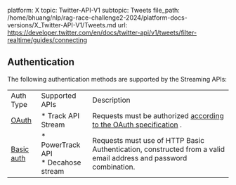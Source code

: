 platform: X
topic: Twitter-API-V1
subtopic: Tweets
file_path: /home/bhuang/nlp/rag-race-challenge2-2024/platform-docs-versions/X_Twitter-API-V1/Tweets.md
url: https://developer.twitter.com/en/docs/twitter-api/v1/tweets/filter-realtime/guides/connecting

## Authentication

The following authentication methods are supported by the Streaming APIs:

|     |     |     |
| --- | --- | --- |
| Auth Type | Supported APIs | Description |
| [OAuth](https://developer.twitter.com/en/docs/basics/authentication/overview/oauth.html) | * Track API Stream | Requests must be authorized [according to the OAuth specification](https://dev.twitter.com/oauth/overview/authorizing-requests) . |
| [Basic auth](https://developer.twitter.com/en/docs/basics/authentication/overview/basic-auth.html) | * PowerTrack API<br>* Decahose stream | Requests must use of HTTP Basic Authentication, constructed from a valid email address and password combination. |
